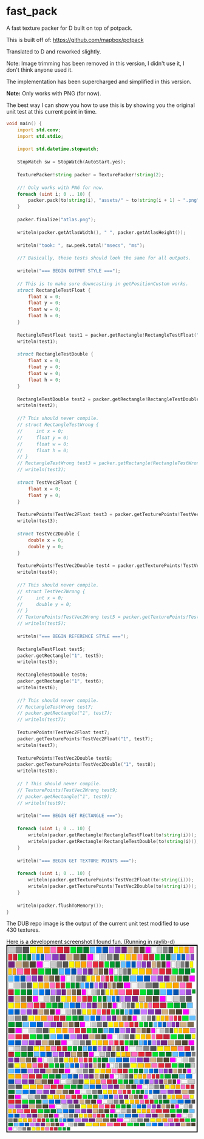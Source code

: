 # fast_pack
 A fast texture packer for D built on top of potpack.

This is built off of: https://github.com/mapbox/potpack

Translated to D and reworked slightly.

Note: Image trimming has been removed in this version, I didn't use it, I don't think anyone used it.

The implementation has been supercharged and simplified in this version.

**Note:** Only works with PNG (for now).

The best way I can show you how to use this is by showing you the original unit test at this current point in time.



```d
void main() {
    import std.conv;
    import std.stdio;

    import std.datetime.stopwatch;

    StopWatch sw = StopWatch(AutoStart.yes);

    TexturePacker!string packer = TexturePacker!string(2);

    //! Only works with PNG for now.
    foreach (uint i; 0 .. 10) {
        packer.pack(to!string(i), "assets/" ~ to!string(i + 1) ~ ".png");
    }

    packer.finalize("atlas.png");

    writeln(packer.getAtlasWidth(), " ", packer.getAtlasHeight());

    writeln("took: ", sw.peek.total!"msecs", "ms");

    //? Basically, these tests should look the same for all outputs.

    writeln("=== BEGIN OUTPUT STYLE ===");

    // This is to make sure downcasting in getPositionCustom works.
    struct RectangleTestFloat {
        float x = 0;
        float y = 0;
        float w = 0;
        float h = 0;
    }

    RectangleTestFloat test1 = packer.getRectangle!RectangleTestFloat("1");
    writeln(test1);

    struct RectangleTestDouble {
        float x = 0;
        float y = 0;
        float w = 0;
        float h = 0;
    }

    RectangleTestDouble test2 = packer.getRectangle!RectangleTestDouble("1");
    writeln(test2);

    //? This should never compile.
    // struct RectangleTestWrong {
    //     int x = 0;
    //     float y = 0;
    //     float w = 0;
    //     float h = 0;
    // }
    // RectangleTestWrong test3 = packer.getRectangle!RectangleTestWrong("1");
    // writeln(test3);

    struct TestVec2Float {
        float x = 0;
        float y = 0;
    }

    TexturePoints!TestVec2Float test3 = packer.getTexturePoints!TestVec2Float("1");
    writeln(test3);

    struct TestVec2Double {
        double x = 0;
        double y = 0;
    }

    TexturePoints!TestVec2Double test4 = packer.getTexturePoints!TestVec2Double("1");
    writeln(test4);

    //? This should never compile.
    // struct TestVec2Wrong {
    //     int x = 0;
    //     double y = 0;
    // }
    // TexturePoints!TestVec2Wrong test5 = packer.getTexturePoints!TestVec2Wrong("1");
    // writeln(test5);

    writeln("=== BEGIN REFERENCE STYLE ===");

    RectangleTestFloat test5;
    packer.getRectangle("1", test5);
    writeln(test5);

    RectangleTestDouble test6;
    packer.getRectangle("1", test6);
    writeln(test6);

    //? This should never compile.
    // RectangleTestWrong test7;
    // packer.getRectangle("1", test7);
    // writeln(test7);

    TexturePoints!TestVec2Float test7;
    packer.getTexturePoints!TestVec2Float("1", test7);
    writeln(test7);

    TexturePoints!TestVec2Double test8;
    packer.getTexturePoints!TestVec2Double("1", test8);
    writeln(test8);

    // ? This should never compile.
    // TexturePoints!TestVec2Wrong test9;
    // packer.getRectangle("1", test9);
    // writeln(test9);

    writeln("=== BEGIN GET RECTANGLE ===");

    foreach (uint i; 0 .. 10) {
        writeln(packer.getRectangle!RectangleTestFloat(to!string(i)));
        writeln(packer.getRectangle!RectangleTestDouble(to!string(i)));
    }

    writeln("=== BEGIN GET TEXTURE POINTS ===");

    foreach (uint i; 0 .. 10) {
        writeln(packer.getTexturePoints!TestVec2Float(to!string(i)));
        writeln(packer.getTexturePoints!TestVec2Double(to!string(i)));
    }

    writeln(packer.flushToMemory());
}
```

The DUB repo image is the output of the current unit test modified to use 430 textures.

Here is a development screenshot I found fun. (Running in raylib-d)
![nosey, eh?](https://raw.githubusercontent.com/jordan4ibanez/jordan4ibanez/refs/heads/main/images/image.png)